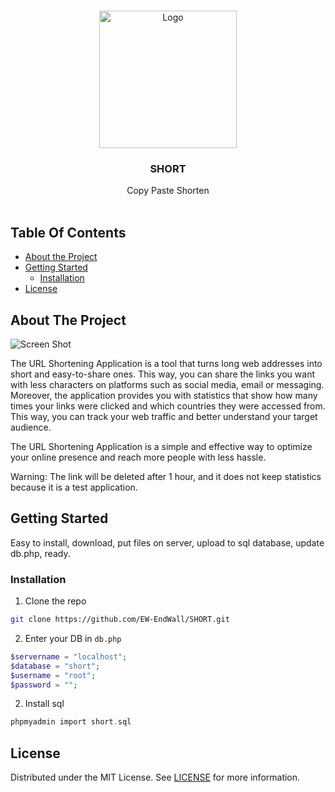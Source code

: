 <br/>
<p align="center">
  <a href="https://github.com/EW-EndWall/SHORT">
    <img src="https://user-images.githubusercontent.com/43109779/240892441-ca51b36a-c92b-4953-9a71-c151f6c6e773.svg" alt="Logo" width="220" height="220">
  </a>

  <h3 align="center">SHORT</h3>

  <p align="center">
    Copy Paste Shorten
    <br/>
    <br/>
  </p>
</p>


## Table Of Contents

* [About the Project](#about-the-project)
* [Getting Started](#getting-started)
  * [Installation](#installation)
* [License](#license)

## About The Project

![Screen Shot](https://github.com/EW-EndWall/SHORT/assets/43109779/8a658b88-a5d2-4fea-9192-c910ef132a04)

The URL Shortening Application is a tool that turns long web addresses into short and easy-to-share ones. This way, you can share the links you want with less characters on platforms such as social media, email or messaging. Moreover, the application provides you with statistics that show how many times your links were clicked and which countries they were accessed from. This way, you can track your web traffic and better understand your target audience.

The URL Shortening Application is a simple and effective way to optimize your online presence and reach more people with less hassle.

Warning: The link will be deleted after 1 hour, and it does not keep statistics because it is a test application.


## Getting Started

Easy to install, download, put files on server, upload to sql database, update db.php, ready.

### Installation

1. Clone the repo

```sh
git clone https://github.com/EW-EndWall/SHORT.git
```

2. Enter your DB in `db.php`

```php
$servername = "localhost";
$database = "short";
$username = "root";
$password = "";
```

2. Install sql

```php
phpmyadmin import short.sql
```


## License

Distributed under the MIT License. See [LICENSE](https://github.com/EW-EndWall/SHORT/blob/main/LICENSE.md) for more information.
